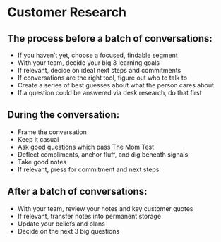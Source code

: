 # Customer Research

## The process before a batch of conversations:

- If you haven’t yet, choose a focused, findable segment
- With your team, decide your big 3 learning goals
- If relevant, decide on ideal next steps and commitments
- If conversations are the right tool, figure out who to talk to
- Create a series of best guesses about what the person cares about
- If a question could be answered via desk research, do that first

## During the conversation:

- Frame the conversation
- Keep it casual
- Ask good questions which pass The Mom Test
- Deflect compliments, anchor fluff, and dig beneath signals
- Take good notes
- If relevant, press for commitment and next steps

## After a batch of conversations:

- With your team, review your notes and key customer quotes
- If relevant, transfer notes into permanent storage
- Update your beliefs and plans
- Decide on the next 3 big questions
